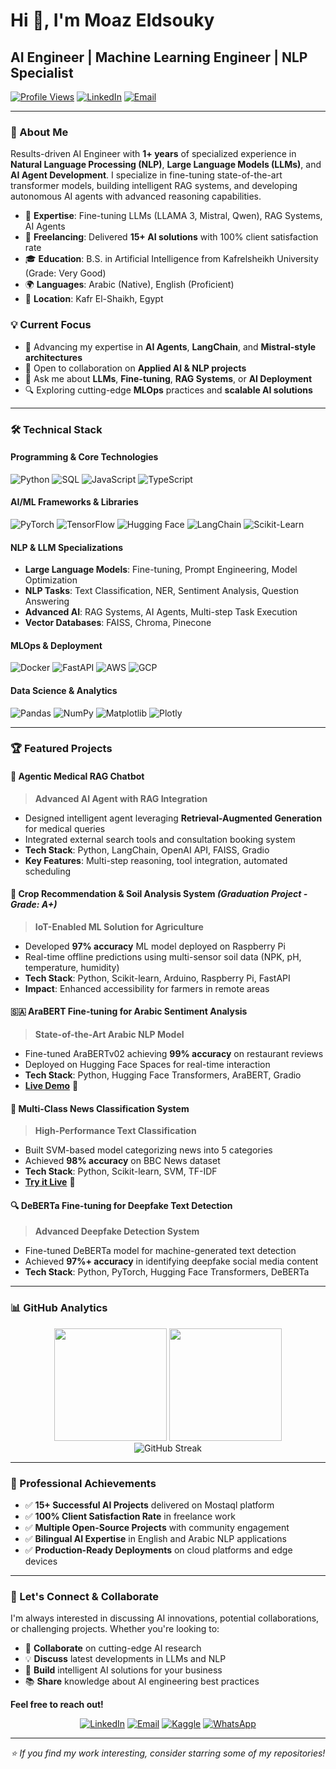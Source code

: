 # Hi 👋, I'm Moaz Eldsouky

## AI Engineer | Machine Learning Engineer | NLP Specialist

[![Profile Views](https://komarev.com/ghpvc/?username=moazeldsouky&label=Profile%20views&color=0e75b6&style=flat)](https://github.com/moazeldsouky)
[![LinkedIn](https://img.shields.io/badge/-LinkedIn-0077B5?style=flat&logo=linkedin&logoColor=white)](https://www.linkedin.com/in/moaz-eldesouky-762288251/)
[![Email](https://img.shields.io/badge/-Email-D14836?style=flat&logo=gmail&logoColor=white)](mailto:moazeldsoky8@gmail.com)

---

### 🚀 About Me

Results-driven AI Engineer with **1+ years** of specialized experience in **Natural Language Processing (NLP)**, **Large Language Models (LLMs)**, and **AI Agent Development**. I specialize in fine-tuning state-of-the-art transformer models, building intelligent RAG systems, and developing autonomous AI agents with advanced reasoning capabilities.

- 🔬 **Expertise**: Fine-tuning LLMs (LLAMA 3, Mistral, Qwen), RAG Systems, AI Agents
- 💼 **Freelancing**: Delivered **15+ AI solutions** with 100% client satisfaction rate
- 🎓 **Education**: B.S. in Artificial Intelligence from Kafrelsheikh University (Grade: Very Good)
- 🌍 **Languages**: Arabic (Native), English (Proficient)
- 📍 **Location**: Kafr El-Shaikh, Egypt

### 💡 Current Focus

- 🌱 Advancing my expertise in **AI Agents**, **LangChain**, and **Mistral-style architectures**
- 👯 Open to collaboration on **Applied AI & NLP projects**
- 💬 Ask me about **LLMs**, **Fine-tuning**, **RAG Systems**, or **AI Deployment**
- 🔍 Exploring cutting-edge **MLOps** practices and **scalable AI solutions**

---

### 🛠️ Technical Stack

#### **Programming & Core Technologies**
![Python](https://img.shields.io/badge/-Python-3776AB?style=flat&logo=python&logoColor=white)
![SQL](https://img.shields.io/badge/-SQL-336791?style=flat&logo=postgresql&logoColor=white)
![JavaScript](https://img.shields.io/badge/-JavaScript-F7DF1E?style=flat&logo=javascript&logoColor=black)
![TypeScript](https://img.shields.io/badge/-TypeScript-3178C6?style=flat&logo=typescript&logoColor=white)

#### **AI/ML Frameworks & Libraries**
![PyTorch](https://img.shields.io/badge/-PyTorch-EE4C2C?style=flat&logo=pytorch&logoColor=white)
![TensorFlow](https://img.shields.io/badge/-TensorFlow-FF6F00?style=flat&logo=tensorflow&logoColor=white)
![Hugging Face](https://img.shields.io/badge/-Hugging%20Face-FFD21E?style=flat&logo=huggingface&logoColor=black)
![LangChain](https://img.shields.io/badge/-LangChain-121212?style=flat&logo=chainlink&logoColor=white)
![Scikit-Learn](https://img.shields.io/badge/-Scikit%20Learn-F7931E?style=flat&logo=scikitlearn&logoColor=white)

#### **NLP & LLM Specializations**
- **Large Language Models**: Fine-tuning, Prompt Engineering, Model Optimization
- **NLP Tasks**: Text Classification, NER, Sentiment Analysis, Question Answering
- **Advanced AI**: RAG Systems, AI Agents, Multi-step Task Execution
- **Vector Databases**: FAISS, Chroma, Pinecone

#### **MLOps & Deployment**
![Docker](https://img.shields.io/badge/-Docker-2496ED?style=flat&logo=docker&logoColor=white)
![FastAPI](https://img.shields.io/badge/-FastAPI-009688?style=flat&logo=fastapi&logoColor=white)
![AWS](https://img.shields.io/badge/-AWS-232F3E?style=flat&logo=amazonaws&logoColor=white)
![GCP](https://img.shields.io/badge/-GCP-4285F4?style=flat&logo=googlecloud&logoColor=white)

#### **Data Science & Analytics**
![Pandas](https://img.shields.io/badge/-Pandas-150458?style=flat&logo=pandas&logoColor=white)
![NumPy](https://img.shields.io/badge/-NumPy-013243?style=flat&logo=numpy&logoColor=white)
![Matplotlib](https://img.shields.io/badge/-Matplotlib-11557c?style=flat&logo=matplotlib&logoColor=white)
![Plotly](https://img.shields.io/badge/-Plotly-3F4F75?style=flat&logo=plotly&logoColor=white)

---

### 🏆 Featured Projects

#### 🤖 **Agentic Medical RAG Chatbot**
> **Advanced AI Agent with RAG Integration**
- Designed intelligent agent leveraging **Retrieval-Augmented Generation** for medical queries
- Integrated external search tools and consultation booking system
- **Tech Stack**: Python, LangChain, OpenAI API, FAISS, Gradio
- **Key Features**: Multi-step reasoning, tool integration, automated scheduling

#### 🌾 **Crop Recommendation & Soil Analysis System** *(Graduation Project - Grade: A+)*
> **IoT-Enabled ML Solution for Agriculture**
- Developed **97% accuracy** ML model deployed on Raspberry Pi
- Real-time offline predictions using multi-sensor soil data (NPK, pH, temperature, humidity)
- **Tech Stack**: Python, Scikit-learn, Arduino, Raspberry Pi, FastAPI
- **Impact**: Enhanced accessibility for farmers in remote areas

#### 🇸🇦 **AraBERT Fine-tuning for Arabic Sentiment Analysis**
> **State-of-the-Art Arabic NLP Model**
- Fine-tuned AraBERTv02 achieving **99% accuracy** on restaurant reviews
- Deployed on Hugging Face Spaces for real-time interaction
- **Tech Stack**: Python, Hugging Face Transformers, AraBERT, Gradio
- [**Live Demo**](https://huggingface.co/spaces/moazx/Sentiment_analysis_for_restaurant_reviews_in_Arabic) 🚀

#### 📰 **Multi-Class News Classification System**
> **High-Performance Text Classification**
- Built SVM-based model categorizing news into 5 categories
- Achieved **98% accuracy** on BBC News dataset
- **Tech Stack**: Python, Scikit-learn, SVM, TF-IDF
- [**Try it Live**](https://huggingface.co/spaces/moazx/News_Categorizer) 🔗

#### 🔍 **DeBERTa Fine-tuning for Deepfake Text Detection**
> **Advanced Deepfake Detection System**
- Fine-tuned DeBERTa model for machine-generated text detection
- Achieved **97%+ accuracy** in identifying deepfake social media content
- **Tech Stack**: Python, PyTorch, Hugging Face Transformers, DeBERTa

---

### 📊 GitHub Analytics

<div align="center">
  <img height="180em" src="https://github-readme-stats.vercel.app/api?username=moazeldsouky&show_icons=true&theme=tokyonight&include_all_commits=true&count_private=true"/>
  <img height="180em" src="https://github-readme-stats.vercel.app/api/top-langs/?username=moazeldsouky&layout=compact&langs_count=8&theme=tokyonight&hide=jupyter%20notebook&custom_title=Most%20Used%20Languages"/>
</div>

<div align="center">
  <img src="https://github-readme-streak-stats.herokuapp.com/?user=moazeldsouky&theme=tokyonight" alt="GitHub Streak"/>
</div>

---

### 🎯 Professional Achievements

- ✅ **15+ Successful AI Projects** delivered on Mostaql platform
- ✅ **100% Client Satisfaction Rate** in freelance work
- ✅ **Multiple Open-Source Projects** with community engagement
- ✅ **Bilingual AI Expertise** in English and Arabic NLP applications
- ✅ **Production-Ready Deployments** on cloud platforms and edge devices

---

### 💼 Let's Connect & Collaborate

I'm always interested in discussing AI innovations, potential collaborations, or challenging projects. Whether you're looking to:

- 🤝 **Collaborate** on cutting-edge AI research
- 💡 **Discuss** latest developments in LLMs and NLP
- 🚀 **Build** intelligent AI solutions for your business
- 📚 **Share** knowledge about AI engineering best practices

**Feel free to reach out!**

<div align="center">

[![LinkedIn](https://img.shields.io/badge/-Connect%20on%20LinkedIn-0077B5?style=for-the-badge&logo=linkedin&logoColor=white)](https://www.linkedin.com/in/moaz-eldesouky-762288251/)
[![Email](https://img.shields.io/badge/-Email%20Me-D14836?style=for-the-badge&logo=gmail&logoColor=white)](mailto:moazeldsoky8@gmail.com)
[![Kaggle](https://img.shields.io/badge/-Follow%20on%20Kaggle-20BEFF?style=for-the-badge&logo=kaggle&logoColor=white)](https://kaggle.com/moazeldsokyx)
[![WhatsApp](https://img.shields.io/badge/-WhatsApp-25D366?style=for-the-badge&logo=whatsapp&logoColor=white)](https://wa.me/+201096448317)

</div>

---

<div align="center">
  <i>⭐ If you find my work interesting, consider starring some of my repositories!</i>
</div>
